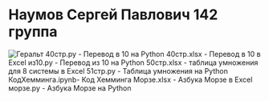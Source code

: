 # Наумов Сергей Павлович 142 группа 
![Геральт](https://static.wikia.nocookie.net/warrior/images/3/36/%D0%93%D0%B5%D1%80%D0%B0%D0%BB%D1%8C%D1%82.jpg/revision/latest?cb=20120813094949&path-prefix=ru)
40стр.py - Перевод в 10 на Python
40стр.xlsx - Перевод в 10 в Excel
из10.py - Перевод из 10 на Python
50стр.xlsx - таблица умножения для 8 системы в Excel
51стр.py - Таблица умножения на Python
КодХемминга.ipynb- Код Хемминга
Морзе.xlsx - Азбука Морзе в Excel
морзе.py - Азбука Морзе на Python
